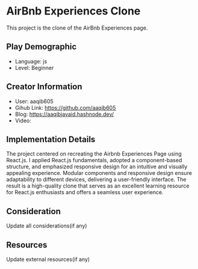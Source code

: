 # AirBnb Experiences Clone

This project is the clone of the AirBnb Experiences page.

## Play Demographic

- Language: js
- Level: Beginner

## Creator Information

- User: aaqib605
- Gihub Link: https://github.com/aaqib605
- Blog: https://aaqibjavaid.hashnode.dev/
- Video:

## Implementation Details

The project centered on recreating the Airbnb Experiences Page using React.js. I applied React.js fundamentals, adopted a component-based structure, and emphasized responsive design for an intuitive and visually appealing experience. Modular components and responsive design ensure adaptability to different devices, delivering a user-friendly interface. The result is a high-quality clone that serves as an excellent learning resource for React.js enthusiasts and offers a seamless user experience.

## Consideration

Update all considerations(if any)

## Resources

Update external resources(if any)
